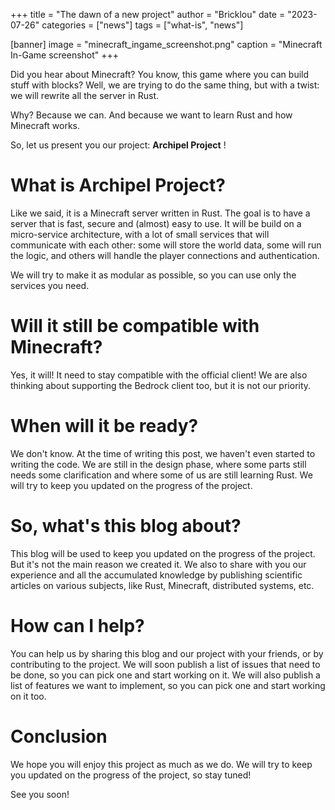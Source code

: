 +++
title = "The dawn of a new project"
author = "Bricklou"
date = "2023-07-26"
categories = ["news"]
tags = ["what-is", "news"]

[banner]
image = "minecraft_ingame_screenshot.png"
caption = "Minecraft In-Game screenshot"
+++

Did you hear about Minecraft? You know, this game where you can build stuff with blocks? Well, we are trying to do the same thing, but with a twist: we will rewrite
all the server in Rust.

Why? Because we can. And because we want to learn Rust and how Minecraft works.

So, let us present you our project: **Archipel Project** !

# What is Archipel Project?

Like we said, it is a Minecraft server written in Rust. The goal is to have a server that is fast, secure and (almost) easy to use.
It will be build on a micro-service architecture, with a lot of small services that will communicate with each other: some will store the world data,
some will run the logic, and others will handle the player connections and authentication.

We will try to make it as modular as possible, so you can use only the services you need.

# Will it still be compatible with Minecraft?

Yes, it will! It need to stay compatible with the official client! We are also thinking about supporting the Bedrock client too, but it is not our priority.

# When will it be ready?

We don't know. At the time of writing this post, we haven't even started to writing the code. We are still in the design phase, where some parts still
needs some clarification and where some of us are still learning Rust. We will try to keep you updated on the progress of the project.

# So, what's this blog about?

This blog will be used to keep you updated on the progress of the project. But it's not the main reason we created it. We also to share with you
our experience and all the accumulated knowledge by publishing scientific articles on various subjects, like Rust, Minecraft, distributed systems, etc.

# How can I help?

You can help us by sharing this blog and our project with your friends, or by contributing to the project. We will soon publish a list of issues
that need to be done, so you can pick one and start working on it. We will also publish a list of features we want to implement, so you can
pick one and start working on it too.

# Conclusion

We hope you will enjoy this project as much as we do. We will try to keep you updated on the progress of the project, so stay tuned!

See you soon!
